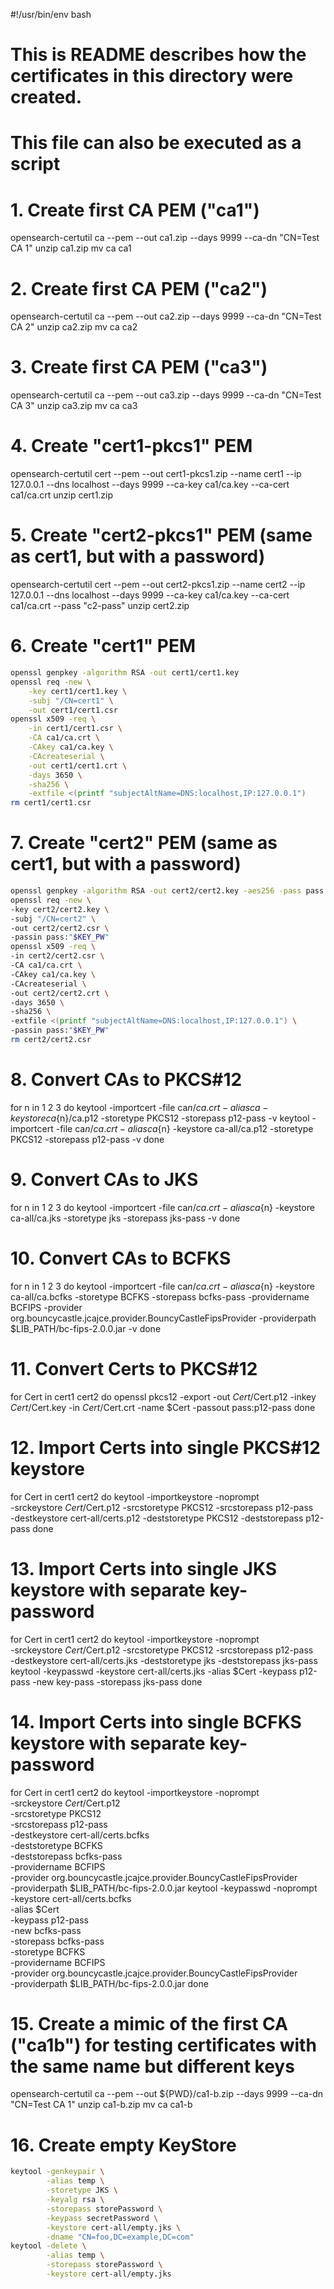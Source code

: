 #!/usr/bin/env bash
#
# This is README describes how the certificates in this directory were created.
# This file can also be executed as a script
#

# 1. Create first CA PEM ("ca1")

opensearch-certutil ca --pem --out ca1.zip --days 9999 --ca-dn "CN=Test CA 1"
unzip ca1.zip
mv ca ca1

# 2. Create first CA PEM ("ca2")

opensearch-certutil ca --pem --out ca2.zip --days 9999 --ca-dn "CN=Test CA 2"
unzip ca2.zip
mv ca ca2

# 3. Create first CA PEM ("ca3")

opensearch-certutil ca --pem --out ca3.zip --days 9999 --ca-dn "CN=Test CA 3"
unzip ca3.zip
mv ca ca3

# 4. Create "cert1-pkcs1" PEM

opensearch-certutil cert --pem --out cert1-pkcs1.zip --name cert1 --ip 127.0.0.1 --dns localhost --days 9999 --ca-key ca1/ca.key --ca-cert ca1/ca.crt
unzip cert1.zip

# 5. Create "cert2-pkcs1" PEM (same as cert1, but with a password)

opensearch-certutil cert --pem --out cert2-pkcs1.zip --name cert2 --ip 127.0.0.1 --dns localhost --days 9999 --ca-key ca1/ca.key --ca-cert ca1/ca.crt --pass "c2-pass"
unzip cert2.zip

# 6. Create "cert1" PEM

```bash
openssl genpkey -algorithm RSA -out cert1/cert1.key
openssl req -new \
    -key cert1/cert1.key \
    -subj "/CN=cert1" \
    -out cert1/cert1.csr
openssl x509 -req \
    -in cert1/cert1.csr \
    -CA ca1/ca.crt \
    -CAkey ca1/ca.key \
    -CAcreateserial \
    -out cert1/cert1.crt \
    -days 3650 \
    -sha256 \
    -extfile <(printf "subjectAltName=DNS:localhost,IP:127.0.0.1")
rm cert1/cert1.csr
```

# 7. Create "cert2" PEM (same as cert1, but with a password)

```bash
openssl genpkey -algorithm RSA -out cert2/cert2.key -aes256 -pass pass:"$KEY_PW"
openssl req -new \
-key cert2/cert2.key \
-subj "/CN=cert2" \
-out cert2/cert2.csr \
-passin pass:"$KEY_PW"
openssl x509 -req \
-in cert2/cert2.csr \
-CA ca1/ca.crt \
-CAkey ca1/ca.key \
-CAcreateserial \
-out cert2/cert2.crt \
-days 3650 \
-sha256 \
-extfile <(printf "subjectAltName=DNS:localhost,IP:127.0.0.1") \
-passin pass:"$KEY_PW"
rm cert2/cert2.csr
```

# 8. Convert CAs to PKCS#12

for n in 1 2 3
do
    keytool -importcert -file ca${n}/ca.crt -alias ca -keystore ca${n}/ca.p12 -storetype PKCS12 -storepass p12-pass -v
    keytool -importcert -file ca${n}/ca.crt -alias ca${n} -keystore ca-all/ca.p12 -storetype PKCS12 -storepass p12-pass -v
done

# 9. Convert CAs to JKS

for n in 1 2 3
do
    keytool -importcert -file ca${n}/ca.crt -alias ca${n} -keystore ca-all/ca.jks -storetype jks -storepass jks-pass -v
done

# 10. Convert CAs to BCFKS

for n in 1 2 3
do
    keytool -importcert -file ca${n}/ca.crt -alias ca${n} -keystore ca-all/ca.bcfks -storetype BCFKS -storepass bcfks-pass -providername BCFIPS -provider org.bouncycastle.jcajce.provider.BouncyCastleFipsProvider -providerpath $LIB_PATH/bc-fips-2.0.0.jar -v
done

# 11. Convert Certs to PKCS#12

for Cert in cert1 cert2
do
    openssl pkcs12 -export -out $Cert/$Cert.p12 -inkey $Cert/$Cert.key -in $Cert/$Cert.crt -name $Cert -passout pass:p12-pass
done

# 12. Import Certs into single PKCS#12 keystore

for Cert in cert1 cert2
do
    keytool -importkeystore -noprompt \
            -srckeystore $Cert/$Cert.p12 -srcstoretype PKCS12 -srcstorepass p12-pass  \
            -destkeystore cert-all/certs.p12 -deststoretype PKCS12 -deststorepass p12-pass
done

# 13. Import Certs into single JKS keystore with separate key-password

for Cert in cert1 cert2
do
    keytool -importkeystore -noprompt \
            -srckeystore $Cert/$Cert.p12 -srcstoretype PKCS12 -srcstorepass p12-pass  \
            -destkeystore cert-all/certs.jks -deststoretype jks -deststorepass jks-pass
    keytool -keypasswd -keystore cert-all/certs.jks -alias $Cert -keypass p12-pass -new key-pass -storepass jks-pass
done

# 14. Import Certs into single BCFKS keystore with separate key-password

for Cert in cert1 cert2
do
    keytool -importkeystore -noprompt \
            -srckeystore $Cert/$Cert.p12 \
            -srcstoretype PKCS12 \
            -srcstorepass p12-pass \
            -destkeystore cert-all/certs.bcfks \
            -deststoretype BCFKS \
            -deststorepass bcfks-pass \
            -providername BCFIPS \
            -provider org.bouncycastle.jcajce.provider.BouncyCastleFipsProvider \
            -providerpath $LIB_PATH/bc-fips-2.0.0.jar
    keytool -keypasswd -noprompt \
            -keystore cert-all/certs.bcfks \
            -alias $Cert \
            -keypass p12-pass \
            -new bcfks-pass \
            -storepass bcfks-pass \
            -storetype BCFKS \
            -providername BCFIPS \
            -provider org.bouncycastle.jcajce.provider.BouncyCastleFipsProvider \
            -providerpath $LIB_PATH/bc-fips-2.0.0.jar
done

# 15. Create a mimic of the first CA ("ca1b") for testing certificates with the same name but different keys

opensearch-certutil ca --pem --out ${PWD}/ca1-b.zip --days 9999 --ca-dn "CN=Test CA 1"
unzip ca1-b.zip
mv ca ca1-b

# 16. Create empty KeyStore

```bash
keytool -genkeypair \
        -alias temp \
        -storetype JKS \
        -keyalg rsa \
        -storepass storePassword \
        -keypass secretPassword \
        -keystore cert-all/empty.jks \
        -dname "CN=foo,DC=example,DC=com"
keytool -delete \
        -alias temp \
        -storepass storePassword \
        -keystore cert-all/empty.jks
```
